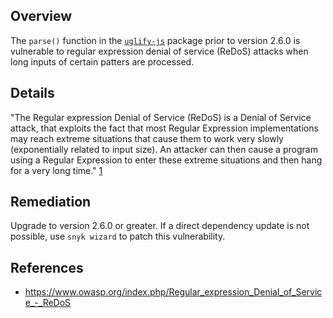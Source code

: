 ## Overview
The `parse()` function in the [`uglify-js`](https://www.npmjs.com/package/uglify-js) package prior to version 2.6.0 is vulnerable to regular expression denial of service (ReDoS) attacks when long inputs of certain patters are processed.

## Details
"The Regular expression Denial of Service (ReDoS) is a Denial of Service attack, that exploits the fact that most Regular Expression implementations may reach extreme situations that cause them to work very slowly (exponentially related to input size). An attacker can then cause a program using a Regular Expression to enter these extreme situations and then hang for a very long time." [1](https://www.owasp.org/index.php/Regular_expression_Denial_of_Service_-_ReDoS)

## Remediation
Upgrade to version 2.6.0 or greater. 
If a direct dependency update is not possible, use `snyk wizard` to patch this vulnerability.

## References

- https://www.owasp.org/index.php/Regular_expression_Denial_of_Service_-_ReDoS
